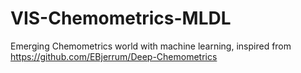 # VIS-Chemometrics-MLDL
Emerging Chemometrics world with machine learning, inspired from https://github.com/EBjerrum/Deep-Chemometrics
